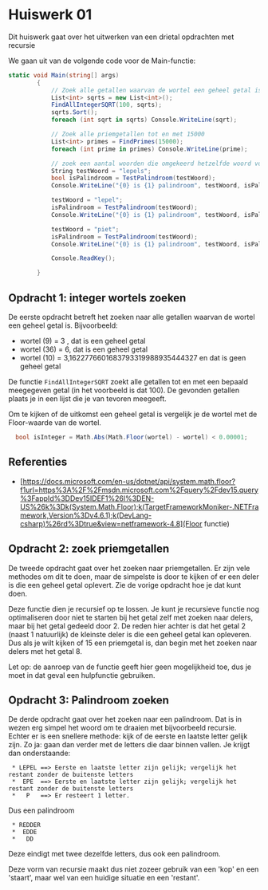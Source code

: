 # Huiswerk 01
Dit huiswerk gaat over het uitwerken van een drietal opdrachten met recursie


We gaan uit van de volgende code voor de Main-functie:

```C#
static void Main(string[] args)
        {
            // Zoek alle getallen waarvan de wortel een geheel getal is.
            List<int> sqrts = new List<int>();
            FindAllIntegerSQRT(100, sqrts);
            sqrts.Sort();
            foreach (int sqrt in sqrts) Console.WriteLine(sqrt);

            // Zoek alle priemgetallen tot en met 15000
            List<int> primes = FindPrimes(15000);
            foreach (int prime in primes) Console.WriteLine(prime);

            // zoek een aantal woorden die omgekeerd hetzelfde woord vormen (Palindroom)
            String testWoord = "lepels";
            bool isPalindroom = TestPalindroom(testWoord);
            Console.WriteLine("{0} is {1} palindroom", testWoord, isPalindroom ? "een" : "geen");

            testWoord = "lepel";
            isPalindroom = TestPalindroom(testWoord);
            Console.WriteLine("{0} is {1} palindroom", testWoord, isPalindroom ? "een" : "geen");

            testWoord = "piet";
            isPalindroom = TestPalindroom(testWoord);
            Console.WriteLine("{0} is {1} palindroom", testWoord, isPalindroom ? "een" : "geen");

            Console.ReadKey();

        }

```

## Opdracht 1: integer wortels zoeken

De eerste opdracht betreft het zoeken naar alle getallen waarvan de wortel een geheel getal is.
Bijvoorbeeld:
  * wortel (9) = 3 , dat is een geheel getal
  * wortel (36) = 6, dat is een geheel getal
  * wortel (10) = 3,1622776601683793319988935444327 en dat is geen geheel getal

De functie `FindAllIntegerSQRT` zoekt alle getallen tot en met een bepaald meegegeven
getal (in het voorbeeld is dat 100). De gevonden getallen plaats je in een lijst die
je van tevoren meegeeft.

Om te kijken of de uitkomst een geheel getal is vergelijk je de wortel met de Floor-waarde van 
de wortel. 
```C#
  bool isInteger = Math.Abs(Math.Floor(wortel) - wortel) < 0.00001;
```


## Referenties
  * [https://docs.microsoft.com/en-us/dotnet/api/system.math.floor?f1url=https%3A%2F%2Fmsdn.microsoft.com%2Fquery%2Fdev15.query%3FappId%3DDev15IDEF1%26l%3DEN-US%26k%3Dk(System.Math.Floor);k(TargetFrameworkMoniker-.NETFramework,Version%3Dv4.6.1);k(DevLang-csharp)%26rd%3Dtrue&view=netframework-4.8](Floor functie)
  


## Opdracht 2: zoek priemgetallen
De tweede opdracht gaat over het zoeken naar priemgetallen. Er zijn vele methodes om dit te doen,
maar de simpelste is door te kijken of er een deler is die een geheel getal oplevert. Zie de vorige
opdracht hoe je dat kunt doen.

Deze functie dien je recursief op te lossen. Je kunt je recursieve functie nog optimaliseren door
niet te starten bij het getal zelf met zoeken naar delers, maar bij het getal gedeeld door 2. De 
reden hier achter is dat het getal 2 (naast 1 natuurlijk) de kleinste deler is die een 
geheel getal kan opleveren. Dus als je wilt kijken of 15 een priemgetal is, dan begin met het zoeken
naar delers met het getal 8. 

Let op: de aanroep van de functie geeft hier geen mogelijkheid toe, dus je moet in dat geval
een hulpfunctie gebruiken.

## Opdracht 3: Palindroom zoeken
De derde opdracht gaat over het zoeken naar een palindroom. Dat is in wezen erg simpel het woord om te draaien
met bijvoorbeeld recursie. Echter er is een snellere methode: kijk of de eerste en laatste letter gelijk zijn. 
Zo ja: gaan dan verder met de letters die daar binnen vallen. Je krijgt dan onderstaande:

```Text
 * LEPEL ==> Eerste en laatste letter zijn gelijk; vergelijk het restant zonder de buitenste letters
 *  EPE  ==> Eerste en laatste letter zijn gelijk; vergelijk het restant zonder de buitenste letters
 *   P   ==> Er resteert 1 letter.
```
Dus een palindroom

```Text
 * REDDER
 *  EDDE
 *   DD
```
Deze eindigt met twee dezelfde letters, dus ook een palindroom.
  
  
Deze vorm van recursie maakt dus niet zozeer gebruik van een 'kop' en een 'staart', maar wel van een huidige
situatie en een 'restant'.


  